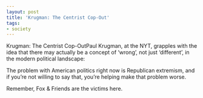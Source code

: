 ```yaml
---
layout: post
title: 'Krugman: The Centrist Cop-Out'
tags:
- society
---
```

Krugman: The Centrist Cop-OutPaul Krugman, at the NYT, grapples with the idea that there may actually be a concept of ‘wrong’, not just ‘different’, in the modern political landscape:


  The problem with American politics right now is Republican extremism, and if you’re not willing to say that, you’re helping make that problem worse.


Remember, Fox & Friends are the victims here.
